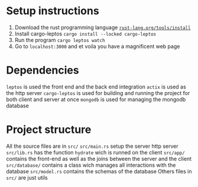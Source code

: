 # Setup instructions
1. Download the rust programming language
    [`rust-lang.org/tools/install`](https://www.rust-lang.org/tools/install)
2. Install cargo-leptos
    `cargo install --locked cargo-leptos`
3. Run the program
    `cargo leptos watch`
4. Go to `localhost:3000` and et voila you have a magnificent web page

# Dependencies
`leptos` is used the front end and the back end integration
`actix` is used as the http server
`cargo-leptos` is used for building and running the project for both client and server at once
`mongodb` is used for managing the mongodb database

# Project structure
All the source files are in `src/`
`src/main.rs` setup the server http server
`src/lib.rs` has the function `hydrate` wich is runned on the client
`src/app/` contains the front-end as well as the joins between the server and the client
`src/database/` contains a class wich manages all interactions with the database
`src/model.rs` contains the schemas of the database
Others files in `src/` are just utils